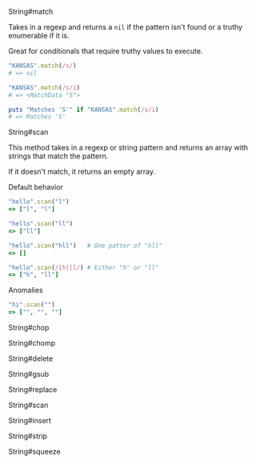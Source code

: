 String#match

Takes in a regexp and returns a `nil` if the pattern isn't found or a truthy enumerable if it is.

Great for conditionals that require truthy values to execute.

```ruby
"KANSAS".match(/s/)
# => nil

"KANSAS".match(/s/i)
# => <MatchData "S">

puts "Matches 'S'" if "KANSAS".match(/s/i)
# => Matches 'S'
```

String#scan

This method takes in a regexp or string pattern and returns an array with strings that match the pattern.

If it doesn't match, it returns an empty array.

Default behavior
```ruby
"hello".scan("l")
=> ["l", "l"]

"hello".scan("ll")
=> ["ll"]

"hello".scan("hll")   # One patter of "hll"
=> []

"hello".scan(/[h|ll/) # Either "h" or "ll"
=> ["h", "ll"]
```

Anomalies
```ruby
"hi".scan("")
=> ["", "", ""]
```

String#chop

String#chomp

String#delete

String#gsub

String#replace

String#scan

String#insert

String#strip

String#squeeze